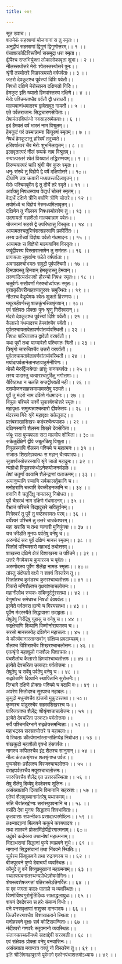 ```yaml
---
title: ०४९

---
```

सूत उवाच।।  
शतमेकं सहस्राणां योजनानां स तु स्मृतः।।  
अनुद्वीपं सहस्राणां द्विगुणं द्विगुणोत्तरम्।। १ ।।  
पंचाशत्कोटिविस्तीर्णा ससमुद्रा धरा स्मृता।।  
द्वीपैश्च सप्तभिर्युक्ता लोकालोकावृता शुभा।। २ ।।  
नीलस्तथोत्तरे मेरोः श्वेतस्तस्योत्तरे पुनः।।  
श्रृंगी तस्योत्तरे विप्रास्त्रयस्ते वर्षपर्वताः।। ३ ।।  
जठरो देवकूटश्च पूर्वस्यां दिशि पर्वतौ।।  
निषधो दक्षिणे मेरोस्तस्य दक्षिणतो गिरिः।।  
हेमकूट इति ख्यातो हिमवांस्तस्य दक्षिणे।। ४ ।।  
मेरोः पश्चिमतश्चैव पर्वतौ द्वौ धराधरौ।।  
माल्यवान्गंधमादश्च द्वावेतावुद गायतौ।। ५ ।।  
एते पर्वतराजानः सिद्धचारणसेविताः।।  
तेषामंतरविष्कंभो नवसाहस्रमेकशः।। ६ ।।  
इदं हैमवतं वर्षं भारतं नाम विश्रुतम्।।  
हेमकूटं परं तस्मान्नाम्ना किंपुरुषं स्मृतम्।। ७ ।।  
नैषधं हेमकूटात्तु हरिवर्षं तदुच्यते।।  
हरिवर्षात्परं चैव मेरोः शुभमिलावृतम्।। ८ ।।  
इलावृतात्परं नीलं रम्यकं नाम विश्रुतम्।।  
रम्यात्परतरं श्वेतं विख्यातं तद्धिरण्मयम्।। ९ ।।  
हिरण्मयात्परं चापि श्रृंगी चैव कुरुः स्मृतः।।  
धनुः संस्थे तु विज्ञेये द्वे वर्षे दक्षिणोत्तरे।। १೦ ।।  
दीर्घाणि तत्र चत्वारी मध्यतस्तदिलावृतम्।।  
मेरोः पश्चिमपूर्वेण द्वे तु दीर्घे तरे स्मृते।। ११ ।।  
अर्वाक्तु निषधस्याथ वेद्यर्धं चोत्तरं स्मृतम्।।  
वेद्यर्धे दक्षिणे त्रीणि वर्षाणि त्रीणि चोत्तरे।। १२ ।।  
तयोर्मध्ये च विज्ञेयं मेरुमध्यमिलावृतम्।।  
दक्षिणेन तु नीलस्य निषधस्योत्तरेण तु।। १३ ।।  
उदगायतो महाशैलो माल्यवान्नाम पर्वतः।।  
योजनानां सहस्रे द्वे उपरिष्टात्तु विस्तृतः।। १४ ।।  
आयामतश्चतुस्त्रिंशत्सहस्राणि प्रकीर्तितः।।  
तस्य प्रतीच्यां विज्ञेयः पर्वतो गंधमादनः।। १५ ।।  
आयामतः स विज्ञेयो माल्यवानिव विस्तृतः।।  
जबूंद्वीपस्य विस्तारात्समेन तु समंततः।। १६ ।।  
प्रागायताः सुपर्वाणः षडेते वर्षपर्वताः।।  
अवगाढाश्चोभयतः समुद्रौ पूर्वपश्चिमौ।। १७ ।।  
हिमप्रायस्तु हिमवान् हेमकूटस्तु हेमवान्।।  
तरुणादित्यसंकाशो हौरण्यो निषधः स्मृतः।। १८ ।।  
चतुर्वर्णः ससौवर्णो मेरुश्चोर्ध्वायतः स्मृतः।।  
वृत्ताकृतिपरीणाहश्चातुरस्रः समुत्थितः।। १९ ।।  
नीलश्च वैडूर्यमयः श्वेतः शुक्लो हिरण्मयः।।  
मयूरबर्हवर्णस्तु शातकुंभस्त्रिश्रृंगवान्।। २೦ ।।  
एवं संक्षेपतः प्रोक्ताः पुनः श्रृणु गिरीश्वरान्।।  
मंदरो देवकूटश्च पूर्वस्यां दिशि पर्वतौ।। २१ ।।  
कैलासो गंधमादश्च हेमवांश्चैव पर्वतौ।।  
पूर्वतश्चायतावेतावर्णवांतर्व्यवस्थितौ।। २२ ।।  
निषधः पारियात्रश्च द्वावेतौ वरपर्वतौ।।  
यथा पूर्वौ तथा याम्यावेतौ पश्चिमतः श्रितौ।। २३ ।।  
त्रिश्रृंगो जारुचिश्चैव उत्तरौ वरपर्वतौ।।  
पूर्वतश्चायतावेतावर्णवांतर्व्यवस्थितौ।। २४ ।।  
मर्यादापर्वतानेतानष्टावाहुर्मनीषिणः।।  
योसौ मेरुर्द्विजश्रेष्ठाः प्रांशुः कनकपर्वतः।। २५ ।।  
तस्य पादास्तु चत्वारश्चतुर्दिक्षु नगोत्तमाः।।  
यैर्विष्टब्धा न चलति सप्तद्वीपवती मही।। २६ ।।  
दशयोजनसाहस्रमायामस्तेषु पठ्यते।।  
पूर्वे तु मंदरो नाम दक्षिणे गंधमादनः।। २७ ।।  
विपुलः पश्चिमे पार्श्वे सुपार्श्वश्चोत्तरे स्मृतः।।  
महावृक्षाः समुत्पन्नाश्चत्वारो द्वीपकेतवः।। २८ ।।  
मंदरस्य गिरेः श्रृंगे महावृक्षः सकेतुराट्।।  
प्रलंबशाखाशिखरः कदंबश्चैत्यपादपः।। २९ ।।  
दक्षिणस्यापि शैलस्य शिखरे देवसेविता।।  
जंबूः सदा पुण्यफला सदा माल्योप शोभिता।। ३೦ ।।  
सकेतुर्दक्षिणे द्वीपे जंबूर्लोकेषु विश्रुता।।  
विपुलस्यापि शैलस्य पश्चिमे च महात्मनः।। ३१ ।।  
संजातः शिखरेऽश्वत्थः स महान् चैत्यपादपः।।  
सुपार्श्वस्योत्तरस्यापि श्रृंगे जातो महाद्रुमः।। ३२ ।।  
न्यग्रोधो विपुलस्कंधोऽनेकयोजनमंडलः।।  
तेषां चतुर्णां वक्ष्यामि शैलेन्द्राणां यताक्रमम्।। ३३ ।।  
अमानुष्याणि रम्याणि सर्वकालर्तुकानि च।।  
मनोहराणि चत्वारि देवक्रीडनकानि च।। ३४ ।।  
वनानि वै चतुर्दिक्षु नामतस्तु निबोधत।।  
पूर्वे चैत्ररथं नाम दक्षिणे गंधमादनम्।। ३५ ।।  
वैभ्राजं पश्चिमे विद्यादुत्तरे सवितुर्वनम्।।  
मित्रेश्वरं तु पूर्वे तु षष्ठेश्वरमतः परम्।। ३६ ।।  
वर्येश्वरं पश्चिमे तु उत्तरे चाम्रकेश्वरम्।।  
महा सरांसि च तथा चत्वारी मुनिपुंगवाः।। ३७ ।।  
यत्र क्रीडंति मुनयः पर्वतेषु वनेषु च।।  
अरुणोदं सरः पूर्वं दक्षिणं मानसं स्मृतम्।। ३८ ।।  
सितोदं पश्चिमसरो महाभद्रं तथोत्तरम्।।  
शाखस्य दक्षिणे क्षेत्रं विशाखस्य च पश्चिमे।। ३९ ।।  
उत्तरे नैगमेयस्य कुमारस्य च पूर्वतः।।  
अरुणोदस्य पूर्वेण शैलेंद्रा नामतः स्मृताः।। ४೦ ।।  
तांस्तु संक्षेपतो वक्ष्ये न शक्यं विस्तरेण तु।।  
सितांतश्च कुरंडश्च कुररश्चाचलोत्तमः।। ४१ ।।  
विकरो मणिशैलश्च वृक्षवांश्चाचलोत्तमः।।  
महानीलोथ रुचकः सबिन्दुर्दर्दुरस्तथा।। ४२ ।।  
वेणुमांश्च समेघश्च निषधो देवपर्वतः।।  
इत्येते पर्वतवरा ह्यन्ये च गिरयस्तथा।। ४३ ।।  
पूर्वेण मंदरस्यैते सिद्धावासा उदाहृताः।।  
तेषुतेषु गिरींद्रेषु गुहासु च वनेषु च।। ४४ ।।  
रुद्रक्षेत्राणि दिव्यानि विष्णोर्नारायणस्य च।।  
सरसो मानसस्येह दक्षिणेन महाचलाः।। ४५ ।।  
ये कीर्त्यमानास्तान्सर्वान् संक्षिप्य प्रवदाम्यहम्।।  
शैलश्च विशिराश्चैव शिखरश्चाचलोत्तमः।। ४६ ।।  
एकश्रृंगो महाशूलो गजशैलः पिशाचकः।।  
पंचशैलोथ कैलासो हिमवांश्चाचलोत्तमः।। ४७ ।।  
इत्येते देवचरिता उत्कटाः पर्वतोत्तमाः।।  
तेषुतेषु च सर्वेषु पर्वतेषु वनेषु च।। ४८ ।।  
रुद्रक्षेत्राणि दिव्यानि स्थापितानि सुरोत्तमैः।।  
दिग्भागे दक्षिणे प्रोक्ताः पश्चिमे च वदामि वः।। ४९ ।।  
अपरेण सितोदश्च सुरपश्च महाबलः।।  
कुमुदो मधुमांश्चैव ह्यंजनो मुकुटस्तथा।। ५೦ ।।  
कृष्णश्च पांडुरश्चैव सहस्रशिखरश्च यः।।  
पारिजातश्च शैलेंद्रः श्रीश्रृंगश्चाचलोत्तमः।। ५१ ।।  
इत्येते देवचरिता उत्कटाः पर्वतोत्तमाः।।  
सर्वे पश्चिमदिग्भागे रुद्रक्षेत्रसमन्विताः।। ५२ ।।  
महाभद्रस्य सरसश्चोत्तरे च महाबलाः।।  
ये स्थिताः कीर्त्यमानांस्तान्संक्षिप्येह निबोधत।। ५३ ।।  
शंखकूटो महाशैलो वृषभो हंसपर्वतः।।  
नागश्च कपिलश्चैव इंद्र शैलश्च सानुमान्।। ५४ ।।  
नीलः कंटकश्रृंगश्च शतश्रृंगश्च पर्वतः।।  
पुष्पकोशः प्रशैलश्च विरजश्चाचलोत्तमः।। ५५ ।।  
वराहपर्वतश्चैव मयूरश्चाचलोत्तमः।।  
जारुधिश्चैव शैलेंद्र एत उत्तरसंस्थिताः।। ५६ ।।  
तेषु शैलेषु दिव्येषु देवदेवस्य शूलिनः।।  
असंख्यातानि दिव्यानि विमानानि सहस्रशः।। ५७ ।।  
एतेषां शैलमुख्यानामंतरेषु यथाक्रमम्।।  
संति चैवांतरद्रोण्यः सरांस्युपवनानि च।। ५८ ।।  
वसंति देवा मुनयः सिद्धाश्च शिवभाविताः।।  
कृतवासाः सपत्नीकाः प्रसादात्परमेष्ठिनः।। ५९ ।।  
लक्ष्म्याद्यानां बिल्ववने ककुभे कश्यपादयः।।  
तथा तालवने प्रोक्तमिंद्रोपेंद्रोरगात्मनाम्।। ६೦ ।।  
उदुंबरे कर्दमस्य तथान्येषां महात्मनाम्।।  
विद्याधराणां सिद्धानां पुण्ये त्वाम्रवने शुभे।। ६१ ।।  
नागानां सिद्धसंघानां तथा निंबवने स्थितिः।।  
सूर्यस्य किंशुकवने तथा रुद्रगणस्य च।। ६२ ।।  
बीजपूरवने पुण्ये देवाचर्यो व्यवस्थितः।।  
कौमुदे तु वने विष्णुप्रमुखानां महात्मनाम्।। ६३ ।।  
स्थलपद्मवनांतस्थन्यग्रोधेऽशेषभोगिनः।।  
शेषस्त्वशेषजगतां पतिरास्तेऽतिगर्वितः।। ६४ ।।  
स एव जगतां कालः पाताले च व्यवस्थितः।।  
विष्णोर्विश्वगुरोर्मूर्तिर्दिव्यः साक्षाद्धलायुधः।। ६५ ।।  
शयनं देवदेवस्य स हरेः कंकणं विभोः।।  
वने पनसवृक्षाणां सशुक्रा दानवादयः।। ६६ ।।  
किन्नरैरुरगाश्चैव विशाखकवने स्थिताः।।  
मनोहरवने वृक्षाः सर्व कोटिसमन्विताः।। ६७ ।।  
नंदीश्वरो गणवरैः स्तूयमानो व्यवस्थितः।।  
संतानकस्थलीमध्ये साक्षाद्देवी सरस्वती।। ६८ ।।  
एवं संक्षेपतः प्रोक्ता वनेषु वनवासिनः।।  
असंख्याता मयाप्यत्र वक्तुं नो विस्तरेण तु।। ६९ ।।  
इति श्रीलिंगमहापुराणे पूर्वभागे एकोनपंचाशत्तमोऽध्यायः।। ४९ ।।